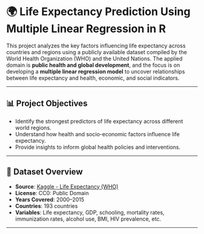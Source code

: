 # 🌍 Life Expectancy Prediction Using Multiple Linear Regression in R

This project analyzes the key factors influencing life expectancy across countries and regions using a publicly available dataset compiled by the World Health Organization (WHO) and the United Nations. The applied domain is **public health and global development**, and the focus is on developing a **multiple linear regression model** to uncover relationships between life expectancy and health, economic, and social indicators.

---

## 📊 Project Objectives

- Identify the strongest predictors of life expectancy across different world regions.
- Understand how health and socio-economic factors influence life expectancy.
- Provide insights to inform global health policies and interventions.

---

## 📁 Dataset Overview

- **Source**: [Kaggle - Life Expectancy (WHO)](https://www.kaggle.com/datasets/kumarajarshi/life-expectancy-who)
- **License**: CC0: Public Domain
- **Years Covered**: 2000–2015
- **Countries**: 193 countries
- **Variables**: Life expectancy, GDP, schooling, mortality rates, immunization rates, alcohol use, BMI, HIV prevalence, etc.

---
